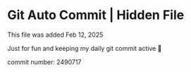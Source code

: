 # Git Auto Commit | Hidden File

This file was added Feb 12, 2025

Just for fun and keeping my daily git commit active 🤪

commit number: 2490717

